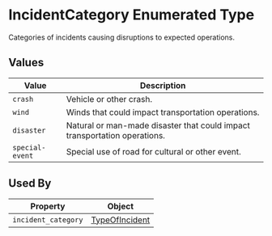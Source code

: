 # IncidentCategory Enumerated Type
Categories of incidents causing disruptions to expected operations.

## Values
Value | Description
--- | --- 
`crash` | Vehicle or other crash. 
`wind` | Winds that could impact transportation operations.
`disaster` | Natural or man-made disaster that could impact transportation operations.
`special-event` | Special use of road for cultural or other event.

## Used By
Property | Object
--- | ---
`incident_category` | [TypeOfIncident](/spec-content/objects/TypeOfIncident.md)